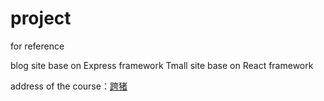 # project
for reference

blog site base on Express framework
Tmall site base on React framework

address of the course：<a href="https://www.kuazhu.com/">跨猪</a>

